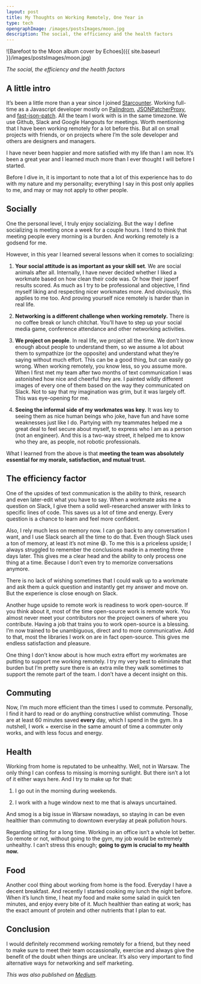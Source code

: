 ```yaml
---
layout: post
title: My Thoughts on Working Remotely, One Year in
type: tech
opengraphImage: /images/postsImages/moon.jpg
description: The social, the efficiency and the health factors
---
```


![Barefoot to the Moon album cover by Echoes]({{ site.baseurl }}/images/postsImages/moon.jpg)

*The social, the efficiency and the health factors*

## A little intro

It’s been a little more than a year since I joined [Starcounter](https://www.starcounter.com). Working full-time as a Javascript developer mostly on [Palindrom](https://palindrom.github.io), [JSONPatcherProxy](https://github.com/Palindrom/JSONPatcherProxy), and [fast-json-patch](https://github.com/Starcounter-Jack/JSON-Patch/). All the team I work with is in the same timezone. We use Github, Slack and Google Hangouts for meetings. Worth mentioning that I have been working remotely for a lot before this. But all on small projects with friends, or on projects where I’m the sole developer and others are designers and managers.

I have never been happier and more satisfied with my life than I am now. It’s been a great year and I learned much more than I ever thought I will before I started.

Before I dive in, it is important to note that a lot of this experience has to do with my nature and my personality; everything I say in this post only applies to me, and may or may not apply to other people.

## Socially

One the personal level, I truly enjoy socializing. But the way I define socializing is meeting once a week for a couple hours. I tend to think that meeting people every morning is a burden. And working remotely is a godsend for me.

However, in this year I learned several lessons when it comes to socializing:

1. **Your social attitude is as important as your skill set**. We are social animals after all. Internally, I have never decided whether I liked a workmate based on how clean their code was. Or how their jsperf results scored. As much as I try to be professional and objective, I find myself liking and respecting nicer workmates more. And obviously, this applies to me too. And proving yourself nice remotely is harder than in real life.

1. **Networking is a different challenge when working remotely.** There is no coffee break or lunch chitchat. You’ll have to step up your social media game, conference attendance and other networking activities.

1. **We project on people**. In real life, we project all the time. We don’t know enough about people to understand them, so we assume a lot about them to sympathize (or the opposite) and understand what they’re saying without much effort. This can be a good thing, but can easily go wrong. When working remotely, you know less, so you assume more. When I first met my team after two months of text communication I was astonished how nice and cheerful they are. I painted wildly different images of every one of them based on the way they communicated on Slack. Not to say that my imagination was grim, but it was largely off. This was eye-opening for me.

1. **Seeing the informal side of my workmates was key.** It was key to seeing them as nice human beings who joke, have fun and have some weaknesses just like I do. Partying with my teammates helped me a great deal to feel secure about myself, to express who I am as a person (not an engineer). And this is a two-way street, it helped me to know who they are, as people, not robotic professionals.

What I learned from the above is that **meeting the team was absolutely essential for my morale, satisfaction, and mutual trust.**

## The efficiency factor

One of the upsides of text communication is the ability to think, research and even later-edit what you have to say. When a workmate asks me a question on Slack, I give them a solid well-researched answer with links to specific lines of code. This saves us a lot of time and energy. Every question is a chance to learn and feel more confident.

Also, I rely much less on memory now. I can go back to any conversation I want, and I use Slack search all the time to do that. Even though Slack uses a ton of memory, at least it’s not mine 😄. To me this is a priceless upside; I always struggled to remember the conclusions made in a meeting three days later. This gives me a clear head and the ability to only process one thing at a time. Because I don’t even try to memorize conversations anymore.

There is no lack of wishing sometimes that I could walk up to a workmate and ask them a quick question and instantly get my answer and move on. But the experience is close enough on Slack.

Another huge upside to remote work is readiness to work open-source. If you think about it, most of the time open-source work is remote work. You almost never meet your contributors nor the project owners of where you contribute. Having a job that trains you to work open-source is a blessing. I’m now trained to be unambiguous, direct and to more communicative. Add to that, most the libraries I work on are in fact open-source. This gives me endless satisfaction and pleasure.

One thing I don’t know about is how much extra effort my workmates are putting to support me working remotely. I try my very best to eliminate that burden but I’m pretty sure there is an extra mile they walk sometimes to support the remote part of the team. I don’t have a decent insight on this.

## Commuting

Now, I’m much more efficient than the times I used to commute. Personally, I find it hard to read or do anything constructive whlist commuting. Those are at least 60 minutes saved **every** day, which I spend in the gym. In a nutshell, I work + exercise in the same amount of time a commuter only works, and with less focus and energy.

## Health

Working from home is reputated to be unhealthy. Well, not in Warsaw. The only thing I can confess to missing is morning sunlight. But there isn’t a lot of it either ways here. And I try to make up for that:

1. I go out in the morning during weekends.

1. I work with a huge window next to me that is always uncurtained.

And smog is a big issue in Warsaw nowadays, so staying in can be even healthier than commuting to downtown everyday at peak pollution hours.

Regarding sitting for a long time. Working in an office isn’t a whole lot better. So remote or not, without going to the gym, my job would be extremely unhealthy. I can’t stress this enough; **going to gym is crucial to my health now.**

## Food

Another cool thing about working from home is the food. Everyday I have a decent breakfast. And recently I started cooking my lunch the night before. When it’s lunch time, I heat my food and make some salad in quick ten minutes, and enjoy every bite of it. Much healthier than eating at work; has the exact amount of protein and other nutrients that I plan to eat.

## Conclusion

I would definitely recommend working remotely for a friend, but they need to make sure to meet their team occassionally, exercise and always give the benefit of the doubt when things are unclear. It’s also very important to find alternative ways for networking and self marketing.

*This was also published on [Medium](https://codeburst.io/my-thoughts-on-working-remotely-one-year-in-c6fe20ba1eb0).*
